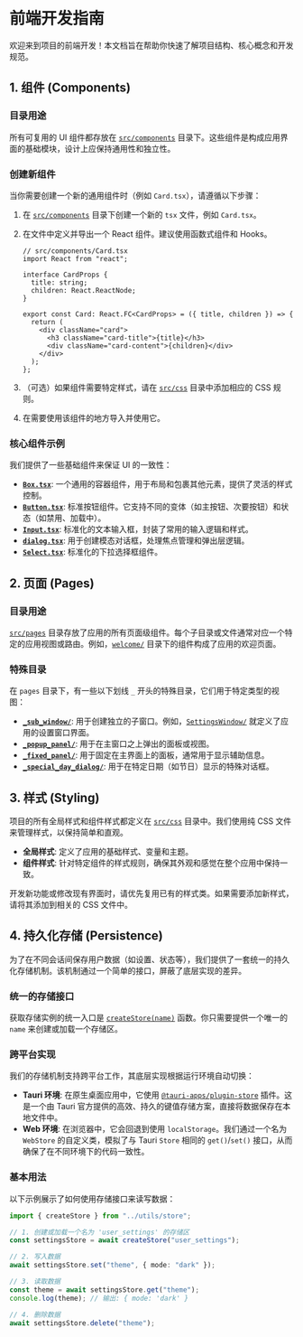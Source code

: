 # 前端开发指南

欢迎来到项目的前端开发！本文档旨在帮助你快速了解项目结构、核心概念和开发规范。

## 1. 组件 (Components)

### 目录用途

所有可复用的 UI 组件都存放在 [`src/components`](src/components:0) 目录下。这些组件是构成应用界面的基础模块，设计上应保持通用性和独立性。

### 创建新组件

当你需要创建一个新的通用组件时（例如 `Card.tsx`），请遵循以下步骤：

1.  在 [`src/components`](src/components:0) 目录下创建一个新的 `tsx` 文件，例如 `Card.tsx`。
2.  在文件中定义并导出一个 React 组件。建议使用函数式组件和 Hooks。

    ```tsx
    // src/components/Card.tsx
    import React from "react";

    interface CardProps {
      title: string;
      children: React.ReactNode;
    }

    export const Card: React.FC<CardProps> = ({ title, children }) => {
      return (
        <div className="card">
          <h3 className="card-title">{title}</h3>
          <div className="card-content">{children}</div>
        </div>
      );
    };
    ```

3.  （可选）如果组件需要特定样式，请在 [`src/css`](src/css:0) 目录中添加相应的 CSS 规则。
4.  在需要使用该组件的地方导入并使用它。

### 核心组件示例

我们提供了一些基础组件来保证 UI 的一致性：

- **[`Box.tsx`](src/components/Box.tsx:0)**: 一个通用的容器组件，用于布局和包裹其他元素，提供了灵活的样式控制。
- **[`Button.tsx`](src/components/Button.tsx:0)**: 标准按钮组件。它支持不同的变体（如主按钮、次要按钮）和状态（如禁用、加载中）。
- **[`Input.tsx`](src/components/Input.tsx:0)**: 标准化的文本输入框，封装了常用的输入逻辑和样式。
- **[`dialog.tsx`](src/components/dialog.tsx:0)**: 用于创建模态对话框，处理焦点管理和弹出层逻辑。
- **[`Select.tsx`](src/components/Select.tsx:0)**: 标准化的下拉选择框组件。

## 2. 页面 (Pages)

### 目录用途

[`src/pages`](src/pages:0) 目录存放了应用的所有页面级组件。每个子目录或文件通常对应一个特定的应用视图或路由。例如，[`welcome/`](src/pages/welcome:0) 目录下的组件构成了应用的欢迎页面。

### 特殊目录

在 `pages` 目录下，有一些以下划线 `_` 开头的特殊目录，它们用于特定类型的视图：

- **[`_sub_window/`](src/pages/_sub_window:0)**: 用于创建独立的子窗口。例如，[`SettingsWindow/`](src/pages/_sub_window/SettingsWindow:0) 就定义了应用的设置窗口界面。
- **[`_popup_panel/`](src/pages/_popup_panel:0)**: 用于在主窗口之上弹出的面板或视图。
- **[`_fixed_panel/`](src/pages/_fixed_panel:0)**: 用于固定在主界面上的面板，通常用于显示辅助信息。
- **[`_special_day_dialog/`](src/pages/_special_day_dialog:0)**: 用于在特定日期（如节日）显示的特殊对话框。

## 3. 样式 (Styling)

项目的所有全局样式和组件样式都定义在 [`src/css`](src/css:0) 目录中。我们使用纯 CSS 文件来管理样式，以保持简单和直观。

- **全局样式**: 定义了应用的基础样式、变量和主题。
- **组件样式**: 针对特定组件的样式规则，确保其外观和感觉在整个应用中保持一致。

开发新功能或修改现有界面时，请优先复用已有的样式类。如果需要添加新样式，请将其添加到相关的 CSS 文件中。

## 4. 持久化存储 (Persistence)

为了在不同会话间保存用户数据（如设置、状态等），我们提供了一套统一的持久化存储机制。该机制通过一个简单的接口，屏蔽了底层实现的差异。

### 统一的存储接口

获取存储实例的统一入口是 [`createStore(name)`](src/utils/store.tsx:4) 函数。你只需要提供一个唯一的 `name` 来创建或加载一个存储区。

### 跨平台实现

我们的存储机制支持跨平台工作，其底层实现根据运行环境自动切换：

- **Tauri 环境**: 在原生桌面应用中，它使用 [`@tauri-apps/plugin-store`](https://github.com/tauri-apps/plugins-workspace/tree/v1/plugins/store) 插件。这是一个由 Tauri 官方提供的高效、持久的键值存储方案，直接将数据保存在本地文件中。
- **Web 环境**: 在浏览器中，它会回退到使用 `localStorage`。我们通过一个名为 `WebStore` 的自定义类，模拟了与 Tauri `Store` 相同的 `get()`/`set()` 接口，从而确保了在不同环境下的代码一致性。

### 基本用法

以下示例展示了如何使用存储接口来读写数据：

```typescript
import { createStore } from "../utils/store";

// 1. 创建或加载一个名为 'user_settings' 的存储区
const settingsStore = await createStore("user_settings");

// 2. 写入数据
await settingsStore.set("theme", { mode: "dark" });

// 3. 读取数据
const theme = await settingsStore.get("theme");
console.log(theme); // 输出: { mode: 'dark' }

// 4. 删除数据
await settingsStore.delete("theme");
```

